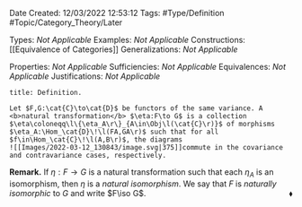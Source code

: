<div class="topSpace"></div>

Date Created: 12/03/2022 12:53:12
Tags: #Type/Definition #Topic/Category_Theory/Later

Types: <i>Not Applicable</i>
Examples: <i>Not Applicable</i>
Constructions: [[Equivalence of Categories]]
Generalizations: <i>Not Applicable</i>

Properties: <i>Not Applicable</i>
Sufficiencies: <i>Not Applicable</i>
Equivalences: <i>Not Applicable</i>
Justifications: <i>Not Applicable</i>

``` ad-Definition
title: Definition.

Let $F,G:\cat{C}\to\cat{D}$ be functors of the same variance. A <b>natural transformation</b> $\eta:F\to G$ is a collection $\eta\coloneqq\l\{\eta_A\r\}_{A\in\Obj\l(\cat{C}\r)}$ of morphisms $\eta_A:\Hom_\cat{D}\!\l(FA,GA\r)$ such that for all $f\in\Hom_\cat{C}\!\l(A,B\r)$, the diagrams
![[Images/2022-03-12_130843/image.svg|375]]commute in the covariance and contravariance cases, respectively.

```

<b>Remark.</b> If $\eta:F\to G$ is a natural transformation such that each $\eta_A$ is an isomorphism, then $\eta$ is a <i>natural isomorphism</i>. We say that $F$ is <i>naturally isomorphic</i> to $G$ and write $F\iso G$.<span style="float:right;">$\blacklozenge$</span>
